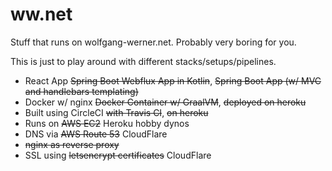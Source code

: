 # ww.net
Stuff that runs on wolfgang-werner.net.
Probably very boring for you.

This is just to play around with different stacks/setups/pipelines.
* React App ~~Spring Boot Webflux App in Kotlin~~, ~~Spring Boot App (w/ MVC and handlebars templating)~~
* Docker w/ nginx ~~Docker Container w/ GraalVM~~, ~~deployed on heroku~~
* Built using CircleCI ~~with Travis CI~~, ~~on heroku~~
* Runs on ~~AWS EC2~~ Heroku hobby dynos
* DNS via ~~AWS Route 53~~ CloudFlare
* ~~nginx as reverse proxy~~
* SSL using ~~letsencrypt certificates~~ CloudFlare
